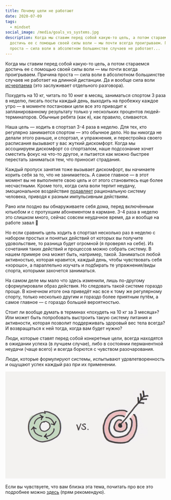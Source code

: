 ```yaml
---
title: Почему цели не работают
date: 2020-07-09
tags:
  - mindset
social_image: /media/goals_vs_systems.jpg
description: Когда мы ставим перед собой какую-то цель, а потом стараемся
  достичь ее с помощью своей силы воли — мы почти всегда проигрываем. Причина
  проста — сила воли в абсолютном большинстве случаев не работает...
---
```


Когда мы ставим перед собой какую-то цель, а потом стараемся достичь ее с помощью своей силы воли — мы почти всегда проигрываем. Причина проста — сила воли в абсолютном большинстве случаев не работает на длинной дистанции. Да и вообще сила воли [исчерпаема](https://www.apa.org/helpcenter/willpower) (это заслуживает отдельного разговора).

Похудеть на 10 кг, читать по 10 книг в месяц, заниматься спортом 3 раза в неделю, писать посты каждый день, выходить на пробежку каждое утро — в моменте постановки цели все это приводит к запланированному результату только у нескольких процентов людей-терминаторов. Обычные ребята (как я), как правило, сливаются.

Наша цель — ходить в спортзал 3-4 раза в неделю. Для тех, кто регулярно занимается спортом — это обычное дело. Но вы никогда не делали этого раньше, и спортзал, и упражнения, и перестройка своего расписания вызывают у вас жуткий дискомфорт. Когда мы ассоциируем дискомфорт со спортзалом, наше подсознание хочет сместить фокус на что-то другое, и пытается как можно быстрее перестать заниматься тем, что приносит страдания.

Каждый пропуск занятия тоже вызывает дискомфорт, вы начинаете корить себя за то, что не занимаетесь. А самое главное — в этот момент вы не выполняете свою цель и от этого становитесь еще более несчастными. Кроме того, когда сила воли терпит неудачу, эмоциональное воздействие [подавляет](https://www.apa.org/helpcenter/willpower) рациональную систему человека, приводя к разным импульсивным действиям.

Рано или поздно вы обнаруживаете себя дома, перед включённым ютьюбом и с протухшим абонементом в кармане. 3-4 раза в неделю это слишком много, сейчас совсем неудачное время, да и вообще на работе завал 🙂

Но если сравнить цель ходить в спортзал несколько раз в неделю с набором простых и понятых действий от которых вы получите удовольствие, то разница будет огромной (я проверял на себе). Из сочетания таких действий и процессов можно собрать систему. В нашем примере она может быть, например, такой. Заниматься любой активностью, которая нравится, каждый день, чтобы чувствовать себя «хорошо», а параллельно изучать и подбирать те упражнения/виды спорта, которыми захочется заниматься.

На самом деле мы мало что здесь изменили, лишь по-другому сформулировали образ действия. Но следовать такой системе гораздо проще. В конечном итоге она приведёт нас все к тому же регулярному спорту, только несколько другим и гораздо более приятным путём, а самое главное — с гораздо большей вероятностью.

Стоит ли вообще думать в терминах «похудеть на 10 кг за 3 месяца»? Или может быть попробовать выстроить такую систему питания и активности, которая позволит поддерживать здоровый вес тела всегда? И возвращаться к ней тогда, когда вам будет нужно?

Люди, которые ставят перед собой конкретные цели, всегда находятся в ожидании успеха (в лучшем случае), либо в состоянии перманентной неудачи (чаще всего) и всегда борются с чувством разочарования.

Люди, которые формулируют системы, испытывают удовлетворенность и ощущают успех каждый раз при их применении.

![](/media/goals_vs_systems.jpg)

Если вы чувствуете, что вам близка эта тема, почитать про все это подробнее можно [здесь](https://www.amazon.com/How-Fail-Almost-Everything-Still/dp/1591847745/ref=sr_1_1?crid=OJB1OTSO4NHJ&dchild=1&keywords=how+to+fail+at+everything+and+still+win+big&qid=1594166155&sprefix=How+to+fa%2Caps%2C333&sr=8-1) (прям рекомендую).